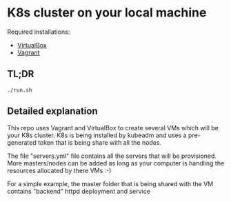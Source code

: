 # K8s cluster on your local machine

Required installations:

* [VirtualBox](https://www.virtualbox.org)
* [Vagrant](https://www.vagrantup.com)

## TL;DR

```console
./run.sh
```

## Detailed explanation

This repo uses Vagrant and VirtualBox to create several VMs which will be your K8s cluster.
K8s is being installed by kubeadm and uses a pre-generated token that is being share with all the nodes.

The file "servers.yml" file contains all the servers that will be provisioned. More masters/nodes can be added as long as your computer is handling the resources allocated by there VMs :-)

For a simple example, the master folder that is being shared with the VM contains "backend" httpd deployment and service